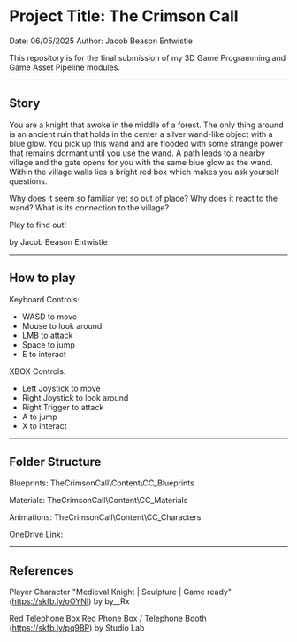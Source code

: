 # Project Title: The Crimson Call
Date: 06/05/2025
Author: Jacob Beason Entwistle

This repository is for the final submission of my 3D Game Programming and Game Asset Pipeline modules.

-------------------------------------------------
## Story
You are a knight that awoke in the middle of a forest. The only thing around is an ancient ruin that holds in the center a silver wand-like object with a blue glow. You pick up this wand and are flooded with some strange power that remains dormant until you use the wand. A path leads to a nearby village and the gate opens for you with the same blue glow as the wand. Within the village walls lies a bright red box which makes you ask yourself questions.

Why does it seem so familiar yet so out of place?
Why does it react to the wand?
What is its connection to the village?

Play to find out!

by Jacob Beason Entwistle

-------------------------------------------------
## How to play

Keyboard Controls:
- WASD to move
- Mouse to look around
- LMB to attack
- Space to jump
- E to interact

XBOX Controls:
- Left Joystick to move
- Right Joystick to look around
- Right Trigger to attack
- A to jump
- X to interact

-------------------------------------------------
## Folder Structure

Blueprints: TheCrimsonCall\Content\CC_Blueprints

Materials: TheCrimsonCall\Content\CC_Materials

Animations: TheCrimsonCall\Content\CC_Characters

OneDrive Link:


-------------------------------------------------
## References
Player Character
"Medieval Knight | Sculpture | Game ready" (https://skfb.ly/oOYNI) by by__Rx

Red Telephone Box
Red Phone Box / Telephone Booth (https://skfb.ly/pq9BP) by Studio Lab
